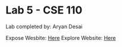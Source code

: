 # Lab 5 - CSE 110
Lab completed by:
Aryan Desai

Expose Wesbite: [Here](https://aryand10.github.io/Lab5_Starter/expose.html)
Explore Website: [Here](https://aryand10.github.io/Lab5_Starter/explore.html)
